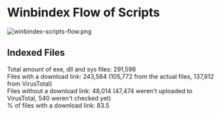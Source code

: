 # Winbindex Flow of Scripts

![winbindex-scripts-flow.png](winbindex-scripts-flow.png)

## Indexed Files

<!--FileStats-->
Total amount of exe, dll and sys files: 291,598  
Files with a download link: 243,584 (105,772 from the actual files, 137,812 from VirusTotal)  
Files without a download link: 48,014 (47,474 weren't uploaded to VirusTotal, 540 weren't checked yet)  
% of files with a download link: 83.5  
<!--/FileStats-->
